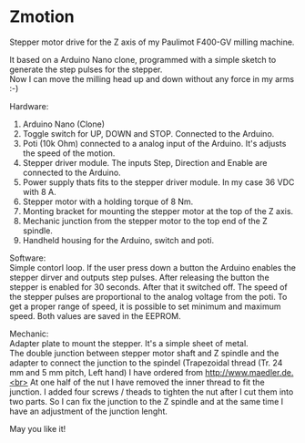 # Zmotion
Stepper motor drive for the Z axis of my Paulimot F400-GV milling machine.

It based on a Arduino Nano clone, programmed with a simple sketch to generate the step pulses for the stepper.<br>
Now I can move the milling head up and down without any force in my arms :-)

Hardware:
1. Arduino Nano (Clone)
2. Toggle switch for UP, DOWN and STOP. Connected to the Arduino.
3. Poti (10k Ohm) connected to a analog input of the Arduino. It's adjusts the speed of the motion.
4. Stepper driver module. The inputs Step, Direction and Enable are connected to the Arduino.
5. Power supply thats fits to the stepper driver module. In my case 36 VDC with 8 A.
6. Stepper motor with a holding torque of 8 Nm.
7. Monting bracket for mounting the stepper motor at the top of the Z axis.
8. Mechanic junction from the stepper motor to the top end of the Z spindle.
9. Handheld housing for the Arduino, switch and poti.

Software:<br>
Simple contorl loop. If the user press down a button the Arduino enables the stepper dirver and outputs step pulses. After releasing the button the stepper is enabled for 30 seconds. After that it switched off. The speed of the stepper pulses are proportional to the analog voltage from the poti. To get a proper range of speed, it is possible to set minimum and maximum speed. Both values are saved in the EEPROM.

Mechanic:<br>
Adapter plate to mount the stepper. It's a simple sheet of metal.<br>
The double junction between stepper motor shaft and Z spindle and the adapter to connect the junction to the spindel (Trapezoidal thread (Tr. 24 mm and 5 mm pitch, Left hand) I have ordered from http://www.maedler.de.<br>
At one half of the nut I have removed the inner thread to fit the junction. I added four screws / theads to tighten the nut after I cut them into two parts. So I can fix the junction to the Z spindle and at the same time I have an adjustment of the junction lenght.

May you like it!
